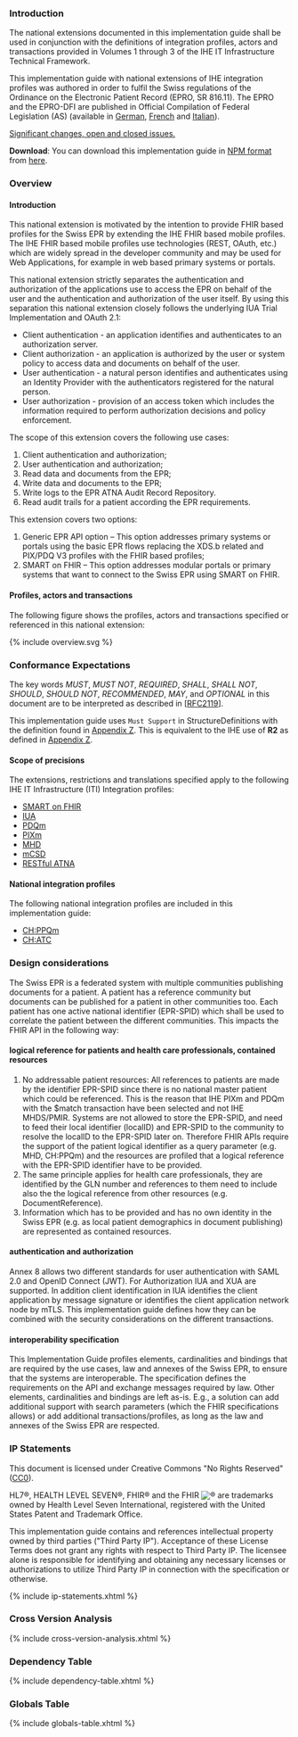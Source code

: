 ### Introduction

The national extensions documented in this implementation guide shall be used in conjunction with the definitions of integration 
profiles, actors and transactions provided in Volumes 1 through 3 of the IHE IT Infrastructure Technical Framework.

This implementation guide with national extensions of IHE integration profiles was authored in order to fulfil the Swiss
regulations of the Ordinance on the Electronic Patient Record (EPRO, SR 816.11). The EPRO and the
EPRO-DFI are published in Official Compilation of Federal Legislation (AS) (available in [German](https://www.admin.ch/opc/de/classified-compilation/20111795/index.html), [French](https://www.admin.ch/opc/fr/classified-compilation/20111795/index.html)
and [Italian](https://www.admin.ch/opc/it/classified-compilation/20111795/index.html)).

<div markdown="1" class="stu-note">

[Significant changes, open and closed issues.](changelog.html)

</div>

**Download**: You can download this implementation guide in [NPM format](https://confluence.hl7.org/display/FHIR/NPM+Package+Specification) from [here](package.tgz).

### Overview

#### Introduction

This national extension is motivated by the intention to provide FHIR based profiles for the Swiss EPR by extending the IHE FHIR based mobile profiles. The IHE FHIR based mobile profiles use technologies (REST, OAuth, etc.) which are widely spread in the developer community and may be used for Web Applications, for example in web based primary systems or portals.

This national extension strictly separates the authentication and authorization of the applications use to access the EPR on behalf of the user and the authentication and authorization of the user itself. By using this separation this national extension closely follows the underlying IUA Trial Implementation and OAuth 2.1: 
* Client authentication - an application identifies and authenticates to an authorization server.
* Client authorization - an application is authorized by the user or system policy to access data and documents on behalf of the user.
* User authentication - a natural person identifies and authenticates using an Identity Provider with the authenticators registered for the natural person.
* User authorization - provision of an access token which includes the information required to perform authorization decisions and policy enforcement.     

The scope of this extension covers the following use cases:
1.	Client authentication and authorization; 
2.	User authentication and authorization; 
3.	Read data and documents from the EPR;
4.	Write data and documents to the EPR; 
5.	Write logs to the EPR ATNA Audit Record Repository.
6.  Read audit trails for a patient according the EPR requirements.

This extension covers two options:
1. Generic EPR API option – This option addresses primary systems or portals using the basic EPR flows replacing the XDS.b related and PIX/PDQ V3 profiles with the FHIR based profiles;
2. SMART on FHIR – This option addresses modular portals or primary systems that want to connect to the Swiss EPR using SMART on FHIR.

#### Profiles, actors and transactions

The following figure shows the profiles, actors and transactions specified or referenced in this national extension:

<div>{% include overview.svg %}</div>

### Conformance Expectations

The key words *MUST*, *MUST NOT*, *REQUIRED*, *SHALL*, *SHALL NOT*, *SHOULD*, *SHOULD NOT*, 
*RECOMMENDED*, *MAY*, and *OPTIONAL* in this document are to be interpreted as described in
[[RFC2119](https://www.ietf.org/rfc/rfc2119.txt)].

This implementation guide uses `Must Support` in StructureDefinitions with the definition found in [Appendix Z](https://profiles.ihe.net/ITI/TF/Volume2/ch-Z.html#z.10-profiling-conventions-for-constraints-on-fhir). This is equivalent to the IHE use of **R2** as defined in [Appendix Z](https://profiles.ihe.net/ITI/TF/Volume2/ch-Z.html#z.10-profiling-conventions-for-constraints-on-fhir).

#### Scope of precisions
The extensions, restrictions and translations specified apply to the following IHE IT Infrastructure (ITI) Integration profiles:

* [SMART on FHIR](http://www.hl7.org/fhir/smart-app-launch/)
* [IUA](https://profiles.ihe.net/ITI/IUA/index.html)
* [PDQm](https://profiles.ihe.net/ITI/PDQm/index.html)
* [PIXm](https://profiles.ihe.net/ITI/PIXm/index.html)
* [MHD](https://profiles.ihe.net/ITI/MHD/index.html)
* [mCSD](https://profiles.ihe.net/ITI/mCSD/index.html)
* [RESTful ATNA](https://www.ihe.net/uploadedFiles/Documents/ITI/IHE_ITI_Suppl_RESTful-ATNA.pdf)

#### National integration profiles

The following national integration profiles are included in this implementation guide:

* [CH:PPQm](ppqm.html)
* [CH:ATC](ch-atc.html)

### Design considerations 

The Swiss EPR is a federated system with multiple communities publishing documents for a patient. A patient has a reference community but documents can be published for a patient in other communities too. Each patient has one active national identifier (EPR-SPID) which shall be used to correlate the patient between the different communities. This impacts the FHIR API in the following way:

#### logical reference for patients and health care professionals, contained resources

1. No addressable patient resources: All references to patients are made by the identifier EPR-SPID since there is no national master patient which could be referenced. This is the reason that IHE PIXm and PDQm with the $match transaction have been selected and not IHE MHDS/PMIR. Systems are not allowed to store the EPR-SPID, and need to feed their local identifier (localID) and EPR-SPID to the community to resolve the localID to the EPR-SPID later on. Therefore FHIR APIs require the support of the patient logical identifier as a query parameter (e.g. MHD, CH:PPQm) and the resources are profiled that a logical reference with the EPR-SPID identifier have to be provided.
2. The same principle applies for health care professionals, they are identified by the GLN number and references to them need to include also the the logical reference from other resources (e.g. DocumentReference).
3. Information which has to be provided and has no own identity in the Swiss EPR (e.g. as local patient demographics in document publishing) are represented as contained resources. 

#### authentication and authorization

Annex 8 allows two different standards for user authentication with SAML 2.0 and OpenID Connect (JWT). 
For Authorization IUA and XUA are supported. In addition client identification in IUA identifies the client application by message signature 
or identifies the client application network node by mTLS. 
This implementation guide defines how they can be combined with the security considerations on the different transactions.

#### interoperability specification

This Implementation Guide profiles elements, cardinalities and bindings that are required by the use cases, law and annexes of the Swiss EPR, to ensure that the systems are interoperable. The specification defines the requirements on the API and exchange messages required by law. Other elements, cardinalities and bindings are left as-is. E.g., a solution can add additional support with search parameters (which the FHIR specifications allows) or add additional transactions/profiles, as long as the law and annexes of the Swiss EPR are respected.

### IP Statements
This document is licensed under Creative Commons "No Rights Reserved" ([CC0](https://creativecommons.org/publicdomain/zero/1.0/)).

HL7®, HEALTH LEVEL SEVEN®, FHIR® and the FHIR <img src="icon-fhir-16.png" style="float: none; margin: 0px; padding: 0px; vertical-align: bottom"/>&reg; are trademarks owned by Health Level Seven International, registered with the United States Patent and Trademark Office.

This implementation guide contains and references intellectual property owned by third parties ("Third Party IP"). Acceptance of these License Terms does not grant any rights with respect to Third Party IP. The licensee alone is responsible for identifying and obtaining any necessary licenses or authorizations to utilize Third Party IP in connection with the specification or otherwise.

{% include ip-statements.xhtml %}

### Cross Version Analysis

{% include cross-version-analysis.xhtml %}

### Dependency Table

{% include dependency-table.xhtml %}

### Globals Table

{% include globals-table.xhtml %}
